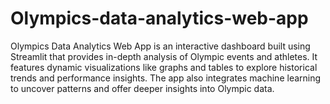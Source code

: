# Olympics-data-analytics-web-app
Olympics Data Analytics Web App is an interactive dashboard built using Streamlit that provides in-depth analysis of Olympic events and athletes. It features dynamic visualizations like graphs and tables to explore historical trends and performance insights. The app also integrates machine learning to uncover patterns and offer deeper insights into Olympic data.

